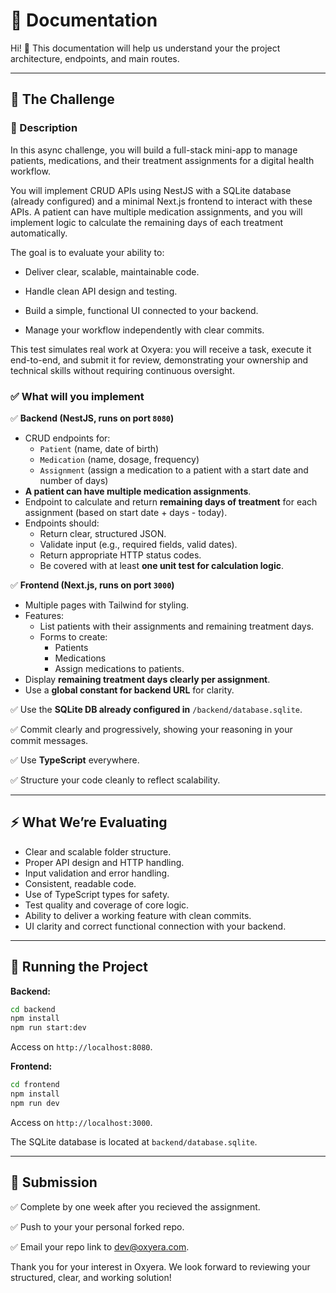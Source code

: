 # 🚀 Documentation

Hi! 👋 This documentation will help us understand your the project architecture, endpoints, and main routes.

---

## 🎯 The Challenge

### 📝 Description

In this async challenge, you will build a full-stack mini-app to manage patients, medications, and their treatment assignments for a digital health workflow.

You will implement CRUD APIs using NestJS with a SQLite database (already configured) and a minimal Next.js frontend to interact with these APIs. A patient can have multiple medication assignments, and you will implement logic to calculate the remaining days of each treatment automatically.

The goal is to evaluate your ability to:

- Deliver clear, scalable, maintainable code.

- Handle clean API design and testing.

- Build a simple, functional UI connected to your backend.

- Manage your workflow independently with clear commits.

This test simulates real work at Oxyera: you will receive a task, execute it end-to-end, and submit it for review, demonstrating your ownership and technical skills without requiring continuous oversight.

### ✅ What will you implement 

✅ **Backend (NestJS, runs on port **`8080`**)**

- CRUD endpoints for:
  - `Patient` (name, date of birth)
  - `Medication` (name, dosage, frequency)
  - `Assignment` (assign a medication to a patient with a start date and number of days)
- **A patient can have multiple medication assignments**.
- Endpoint to calculate and return **remaining days of treatment** for each assignment (based on start date + days - today).
- Endpoints should:
  - Return clear, structured JSON.
  - Validate input (e.g., required fields, valid dates).
  - Return appropriate HTTP status codes.
  - Be covered with at least **one unit test for calculation logic**.

✅ **Frontend (Next.js, runs on port **`3000`**)**

- Multiple pages with Tailwind for styling.
- Features:
  - List patients with their assignments and remaining treatment days.
  - Forms to create:
    - Patients
    - Medications
    - Assign medications to patients.
- Display **remaining treatment days clearly per assignment**.
- Use a **global constant for backend URL** for clarity.

✅ Use the **SQLite DB already configured in** `/backend/database.sqlite`.

✅ Commit clearly and progressively, showing your reasoning in your commit messages.

✅ Use **TypeScript** everywhere.

✅ Structure your code cleanly to reflect scalability.

---

## ⚡ What We’re Evaluating

- Clear and scalable folder structure.
- Proper API design and HTTP handling.
- Input validation and error handling.
- Consistent, readable code.
- Use of TypeScript types for safety.
- Test quality and coverage of core logic.
- Ability to deliver a working feature with clean commits.
- UI clarity and correct functional connection with your backend.

---

## 🚀 Running the Project

**Backend:**

```bash
cd backend
npm install
npm run start:dev
```

Access on `http://localhost:8080`.

**Frontend:**

```bash
cd frontend
npm install
npm run dev
```

Access on `http://localhost:3000`.

The SQLite database is located at `backend/database.sqlite`.

---

## 📩 Submission

✅ Complete by one week after you recieved the assignment. 

✅ Push to your your personal forked repo. 

✅ Email your repo link to [dev@oxyera.com](mailto\:dev@oxyera.com).

Thank you for your interest in Oxyera. We look forward to reviewing your structured, clear, and working solution!

